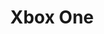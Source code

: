 ---
title: 'Xbox One'
company: microsoft
logo: '<path d="M127.912479,42.1733668 L120.28057,31.8153266 L112.657035,42.1733668 L109.516332,42.1733668 L118.691374,29.6587102 L110.311977,18.2830821 L113.45268,18.2830821 L120.28057,27.5607203 L127.108459,18.2830821 L130.247069,18.2830821 L121.873953,29.6566164 L131.051089,42.1733668 L127.912479,42.1733668 Z M68.4422111,42.1691792 L65.2994137,42.1691792 L57.669598,31.8153266 L50.0460637,42.1691792 L46.9011725,42.1691792 L56.0845896,29.6566164 L47.7093802,18.2830821 L50.8417085,18.2830821 L57.6654104,27.5628141 L64.4953936,18.2830821 L67.6360972,18.2830821 L59.2567002,29.6566164 L68.4422111,42.1691792 Z M85.9045226,30.561139 C87.2571189,31.7190117 87.9669179,33.3165829 87.9669179,35.1968174 C87.9669179,39.5037688 84.7026801,42.171273 79.4472362,42.171273 L69.7445561,42.1691792 L69.7445561,30.9778057 L64.7801508,30.9778057 C65.1423786,30.4396985 66.0950586,29.1268844 66.5138191,28.580402 L69.7445561,28.580402 L69.7445561,18.2809883 L79.4451424,18.2809883 C86.6478224,18.2809883 87.2110553,23.251675 87.2110553,24.7801508 C87.2128144,26.783705 86.1076335,28.6243305 84.3383585,29.5644891 C84.9041692,29.8223522 85.4312915,30.1577938 85.9045226,30.561139 Z M72.4267169,20.7747069 L72.4267169,28.580402 L79.4472362,28.580402 C82.6758794,28.580402 84.5288945,27.0833333 84.5288945,24.5707705 C84.5288945,21.2479062 81.3463149,20.7747069 79.4472362,20.7747069 L72.4267169,20.7747069 Z M79.4451424,39.6796482 C81.6289782,39.6796482 85.2910385,39.089196 85.2910385,35.1444724 C85.2910385,31.7190117 82.1063652,30.9840871 79.4451424,30.9840871 L72.4246231,30.9840871 L72.4246231,39.6796482 L79.4451424,39.6796482 Z M100.586265,17.7324121 C107.29062,17.7324121 111.968174,22.8643216 111.968174,30.2135678 C111.968174,37.5732831 107.29062,42.701005 100.586265,42.701005 C93.8756281,42.701005 89.1855109,37.5732831 89.1855109,30.2135678 C89.1855109,22.8643216 93.8756281,17.7324121 100.586265,17.7324121 Z M100.586265,40.1737856 C105.690955,40.1737856 109.252513,36.0762144 109.252513,30.2135678 C109.252513,24.3509213 105.690955,20.2554439 100.586265,20.2554439 C95.4731993,20.2554439 91.8907035,24.3509213 91.8907035,30.2135678 C91.8907035,36.0762144 95.4731993,40.1737856 100.586265,40.1737856 Z M5.94221106,15.7265494 L5.92336683,15.7432998 C5.89824121,15.7642379 7.69891122,14.2294807 14.4430486,20.9422111 C14.4618928,20.9589615 14.480737,20.9798995 14.480737,21.0071189 C14.480737,21.0301508 14.4639866,21.048995 14.4514238,21.0657454 C10.4417923,25.8354271 2.6821608,37.2131491 4.2001675,41.9074539 C4.21482412,41.9451424 4.21273032,41.9891122 4.17713568,42.0100503 C4.13944724,42.0288945 4.09757119,42.0100503 4.07035176,41.9765494 C1.42459858,38.5124474 -0.00594956295,34.2730504 7.27853379e-14,29.9141541 C-0.00654805772,24.5877892 2.12785391,19.4822756 5.92336683,15.7453936 L5.92336683,15.7432998 L5.94221106,15.7265494 Z M33.8860972,15.7265494 L33.9049414,15.7432998 L33.9049414,15.7453936 C37.7000838,19.4823543 39.8337863,24.5879994 39.8262144,29.9141541 C39.8321638,34.2730504 38.4016157,38.5124474 35.7558626,41.9765494 C35.730737,42.0100503 35.6867672,42.0288945 35.6490787,42.0100503 C35.6155779,41.9891122 35.6134841,41.9451424 35.6260469,41.9074539 C37.1440536,37.2131491 29.3907035,25.8270519 25.3831658,21.0552764 C25.3685092,21.038526 25.3538526,21.0196817 25.3538526,20.9987437 C25.3538526,20.9694305 25.370603,20.9484925 25.391541,20.931742 C32.1377722,14.2190117 33.9258794,15.7642379 33.9028476,15.7432998 L33.8860972,15.7265494 Z M19.9141541,10 C23.9321608,10 27.2382747,11.10134 30.2868509,12.9145729 C30.3245394,12.9334171 30.3350084,12.9752931 30.3203518,13.0129816 C30.3056951,13.0485762 30.2638191,13.0569514 30.2240369,13.0464824 C26.3693467,12.2131491 20.508794,15.5443886 19.9560302,15.8773032 C19.9434673,15.8856784 19.9309045,15.8940536 19.9141541,15.8940536 C19.8953099,15.8940536 19.8827471,15.8856784 19.8701843,15.8773032 C18.400335,15.0335008 12.9836683,12.1943049 9.57286432,13.0674204 C9.53517588,13.0757956 9.49329983,13.0695142 9.47654941,13.0318258 C9.46178151,12.9952536 9.47603554,12.9533824 9.51005025,12.9334171 C12.5586265,11.10134 15.9066164,10 19.9141541,10 Z M19.9141541,25.9715243 C19.9371859,25.9715243 19.9623116,25.9903685 19.9769682,26.0029313 C25.9359296,30.5339196 36.1348409,41.7357621 33.0213568,44.9036851 L33.0255444,44.8994975 L33.0234506,44.9036851 L33.019263,44.9036851 C29.3946517,48.085139 24.7348621,49.8366543 19.9120603,49.830402 C15.0887116,49.836203 10.4284186,48.0847782 6.80276382,44.9036851 L6.79857621,44.8994975 L6.80276382,44.9036851 C3.69556114,41.7357621 13.8923786,30.5339196 19.8450586,26.0029313 C19.861809,25.9903685 19.8890285,25.9715243 19.9141541,25.9715243 Z M177.409966,18.2830821 L180.071189,18.2830821 L180.071189,42.1524288 L177.405779,42.1482412 L163.26005,22.9627303 L163.26005,42.1335846 L160.600921,42.1335846 L160.600921,18.2642379 L162.969012,18.2684255 L177.409966,37.8873534 L177.409966,18.2830821 Z M146.796482,17.7282245 C153.500838,17.7282245 158.178392,22.8643216 158.178392,30.2093802 C158.178392,37.5690955 153.500838,42.7051926 146.796482,42.7051926 C140.085846,42.7051926 135.393635,37.5690955 135.393635,30.2093802 C135.393635,22.8622278 140.085846,17.7282245 146.796482,17.7282245 Z M146.796482,40.1737856 C151.901173,40.1737856 155.46273,36.0762144 155.46273,30.2093802 C155.46273,24.3488275 151.901173,20.2512563 146.796482,20.2512563 C141.683417,20.2512563 138.100921,24.3488275 138.100921,30.2093802 C138.100921,36.0762144 141.683417,40.1737856 146.796482,40.1737856 Z M185.730737,39.8157454 L199.930905,39.8157454 L199.930905,42.1524288 L183.056951,42.1524288 L183.056951,18.2663317 L199.765494,18.2663317 L199.765494,20.6009213 L185.730737,20.6009213 L185.730737,28.6474037 L198.873534,28.6474037 L198.873534,30.9840871 L185.730737,30.9840871 L185.730737,39.8157454 Z" />'
disc: true
cartridge: false
color: gray-700
order: 21
---